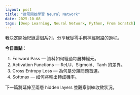 ```yaml
---
layout: post
title: "從零開始學習 Neural Network"
date: 2025-10-08
tags: [Deep Learning, Neural Network, Python, From Scratch]
---
```


我決定開始紀錄這個系列，分享我從零手刻神經網路的過程。

**今日重點：**
1. Forward Pass — 資料如何經過每層神經元。
2. Activation Functions — ReLU、Sigmoid、Tanh 的差異。
3. Cross Entropy Loss — 為何是分類問題首選。
4. Softmax — 如何將輸出轉成機率。

下一篇將延伸至兩層 hidden layers 並觀察訓練收斂狀況。
